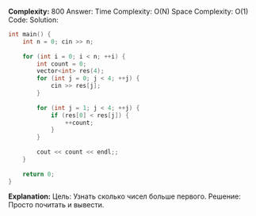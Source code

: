 **Complexity:** 800
Answer:
	Time Complexity: O(N)
	Space Complexity: O(1)
Code:
Solution:
```cpp
int main() {  
    int n = 0; cin >> n;  
  
    for (int i = 0; i < n; ++i) {  
        int count = 0;  
        vector<int> res(4);  
        for (int j = 0; j < 4; ++j) {  
            cin >> res[j];  
        }  
  
        for (int j = 1; j < 4; ++j) {  
            if (res[0] < res[j]) {  
                ++count;  
            }  
        }  
  
        cout << count << endl;;  
    }  
  
    return 0;  
}
```
**Explanation:**
	Цель: Узнать сколько чисел больше первого.
	Решение: Просто почитать и вывести.
